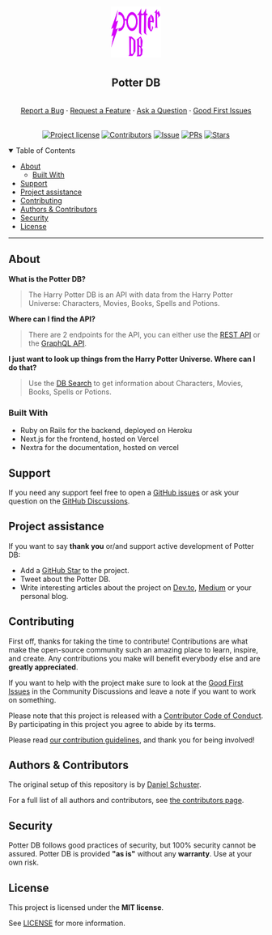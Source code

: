 <h1 align="center">
  <a href="https://github.com/danielschuster-muc/potter-db">
    <img src="logo.svg" alt="Logo" width="100" height="100">
  </a>
</h1>

<div align="center">
  <h2>Potter DB</h2>
  <br />
  <a href="https://github.com/danielschuster-muc/potter-db/issues/new?assignees=&labels=bug&template=1_bug_report.yml">Report a Bug</a>
  ·
  <a href="https://github.com/danielschuster-muc/potter-db/issues/new?assignees=&labels=enhancement&template=2_feature_request.yml">Request a Feature</a>
  ·
  <a href="https://github.com/danielschuster-muc/potter-db/discussions">Ask a Question</a>
  ·
  <a href="https://github.com/danielschuster-muc/potter-db/issues?q=is%3Aopen+is%3Aissue+label%3A%22good+first+issue%22">Good First Issues</a>
</div>

<div align="center">
<br />

[![Project license](https://img.shields.io/github/license/danielschuster-muc/potter-db?style=flat-square)](LICENSE)
[![Contributors](https://img.shields.io/github/contributors/danielschuster-muc/potter-db?style=flat-square)](https://github.com/danielschuster-muc/potter-db/graphs/contributors)
[![Issue](https://img.shields.io/github/issues/danielschuster-muc/potter-db?style=flat-square)](https://github.com/danielschuster-muc/potter-db/issues)
[![PRs](https://img.shields.io/github/issues-pr/danielschuster-muc/potter-db?style=flat-square)](https://github.com/danielschuster-muc/potter-db/pulls)
[![Stars](https://img.shields.io/github/stars/danielschuster-muc/potter-db?style=flat-square)](https://github.com/danielschuster-muc/potter-db/stargazers)

</div>

<details open="open">
<summary>Table of Contents</summary>

- [About](#about)
  - [Built With](#built-with)
- [Support](#support)
- [Project assistance](#project-assistance)
- [Contributing](#contributing)
- [Authors & Contributors](#authors--contributors)
- [Security](#security)
- [License](#license)

</details>

---

## About

**What is the Potter DB?**

> The Harry Potter DB is an API with data from the Harry Potter Universe: Characters, Movies, Books, Spells and Potions.

**Where can I find the API?**

> There are 2 endpoints for the API, you can either use the [REST API](https://github.com/danielschuster-muc/potter-db/wiki/REST-API) or the [GraphQL API](https://github.com/danielschuster-muc/potter-db/wiki/GraphQL-API).

**I just want to look up things from the Harry Potter Universe. Where can I do that?**

> Use the [DB Search](https://potterdb.com/characters) to get information about Characters, Movies, Books, Spells or Potions.

### Built With

- Ruby on Rails for the backend, deployed on Heroku
- Next.js for the frontend, hosted on Vercel
- Nextra for the documentation, hosted on vercel

## Support

If you need any support feel free to open a [GitHub issues](https://github.com/danielschuster-muc/potter-db/issues/new/choose) or ask your question on the [GitHub Discussions](https://github.com/danielschuster-muc/potter-db/discussions).

## Project assistance

If you want to say **thank you** or/and support active development of Potter DB:

- Add a [GitHub Star](https://github.com/danielschuster-muc/potter-db) to the project.
- Tweet about the Potter DB.
- Write interesting articles about the project on [Dev.to](https://dev.to/), [Medium](https://medium.com/) or your personal blog.

## Contributing

First off, thanks for taking the time to contribute! Contributions are what make the open-source community such an amazing place to learn, inspire, and create. Any contributions you make will benefit everybody else and are **greatly appreciated**.

If you want to help with the project make sure to look at the [Good First Issues](https://github.com/danielschuster-muc/potter-db/issues?q=is%3Aopen+is%3Aissue+label%3A%22good+first+issue%22) in the Community Discussions and leave a note if you want to work on something.

Please note that this project is released with a [Contributor Code of Conduct](CODE_OF_CONDUCT.md). By participating in this project you agree to abide by its terms.

Please read [our contribution guidelines](CONTRIBUTING.md), and thank you for being involved!

## Authors & Contributors

The original setup of this repository is by [Daniel Schuster](https://github.com/danielschuster-muc).

For a full list of all authors and contributors, see [the contributors page](https://github.com/danielschuster-muc/potter-db/contributors).

## Security

Potter DB follows good practices of security, but 100% security cannot be assured.
Potter DB is provided **"as is"** without any **warranty**. Use at your own risk.

## License

This project is licensed under the **MIT license**.

See [LICENSE](LICENSE) for more information.
